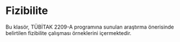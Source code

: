 # Fizibilite
Bu klasör, TÜBİTAK 2209-A programına sunulan araştırma önerisinde belirtilen fizibilite çalışması örneklerini içermektedir.
